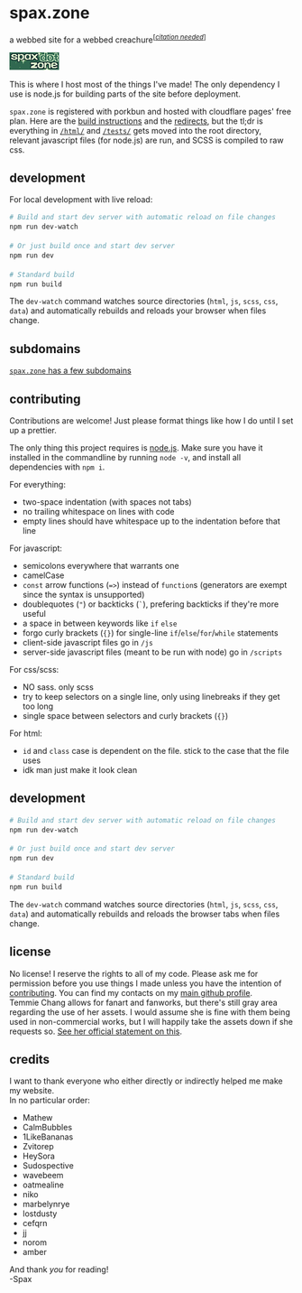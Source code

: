 # spax.zone

<!--
>> [!NOTE]
> The 1000th commit on this repository was reached! It's been a wild ride these past almost three years of working on my site (including the two-year-long hiatus). Thank you all for the invaluable feedback on everything as I continue to learn more about web development and programming in general. Here's to the next 1000 commits!  
> (I'll remove this notice in roughly the next month)
-->

a webbed site for a webbed creachure<sup>[<i><a href="https://en.wikipedia.org/wiki/Citation_needed">citation needed</a></i>]</sup>

![spax.zone](/buttons/spaxdotzone.gif)

This is where I host most of the things I've made! The only dependency I use is node.js for building parts of the site before deployment.

`spax.zone` is registered with porkbun and hosted with cloudflare pages' free plan. Here are the [build instructions](/build.sh) and the [redirects](/_redirects), but the tl;dr is everything in [`/html/`](/html/) and [`/tests/`](/tests/) gets moved into the root directory, relevant javascript files (for node.js) are run, and SCSS is compiled to raw css.

## development

For local development with live reload:

```bash
# Build and start dev server with automatic reload on file changes
npm run dev-watch

# Or just build once and start dev server
npm run dev

# Standard build
npm run build
```

The `dev-watch` command watches source directories (`html`, `js`, `scss`, `css`, `data`) and automatically rebuilds and reloads your browser when files change.

## subdomains
[`spax.zone` has a few subdomains](/subdomains.md)

## contributing
Contributions are welcome! Just please format things like how I do until I set up a prettier.

The only thing this project requires is [node.js](https://nodejs.org). Make sure you have it installed in the commandline by running `node -v`, and install all dependencies with `npm i`.

For everything:
- two-space indentation (with spaces not tabs)
- no trailing whitespace on lines with code
- empty lines should have whitespace up to the indentation before that line

For javascript:
- semicolons everywhere that warrants one
- camelCase
- `const` arrow functions (`=>`) instead of `function`s (generators are exempt since the syntax is unsupported)
- doublequotes (`"`) or backticks (`` ` ``), prefering backticks if they're more useful
- a space in between keywords like `if` `else`
- forgo curly brackets (`{}`) for single-line `if`/`else`/`for`/`while` statements
- client-side javascript files go in `/js`
- server-side javascript files (meant to be run with node) go in `/scripts`

For css/scss:
- NO sass. only scss
- try to keep selectors on a single line, only using linebreaks if they get too long
- single space between selectors and curly brackets (`{}`)

For html:
- `id` and `class` case is dependent on the file. stick to the case that the file uses
- idk man just make it look clean


## development

```bash
# Build and start dev server with automatic reload on file changes
npm run dev-watch

# Or just build once and start dev server
npm run dev

# Standard build
npm run build
```

The `dev-watch` command watches source directories (`html`, `js`, `scss`, `css`, `data`) and automatically rebuilds and reloads the browser tabs when files change.

## license
No license! I reserve the rights to all of my code. Please ask me for permission before you use things I made unless you have the intention of [contributing](#contributing). You can find my contacts on my [main github profile](https://spax.zone/github).  
Temmie Chang allows for fanart and fanworks, but there's still gray area regarding the use of her assets. I would assume she is fine with them being used in non-commercial works, but I will happily take the assets down if she requests so. [See her official statement on this](https://tuyoki.itch.io/dwellers-empty-path/devlog/161823/thank-you-faq-bonus-comic).

## credits
I want to thank everyone who either directly or indirectly helped me make my website.  
In no particular order:
- Mathew
- CalmBubbles
- 1LikeBananas
- Zvitorep
- HeySora
- Sudospective
- wavebeem
- oatmealine
- niko
- marbelynrye
- lostdusty
- cefqrn
- jj
- norom
- amber

And thank *you* for reading!  
\-Spax